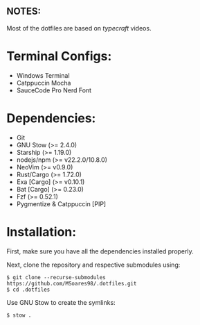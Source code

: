 ## NOTES:
Most of the dotfiles are based on *typecraft* videos.

# Terminal Configs:
- Windows Terminal
- Catppuccin Mocha
- SauceCode Pro Nerd Font

# Dependencies:
- Git
- GNU Stow (>= 2.4.0)
- Starship (>= 1.19.0)
- nodejs/npm (>= v22.2.0/10.8.0)
- NeoVim (>= v0.9.0)
- Rust/Cargo (>= 1.72.0)
- Exa [Cargo] (>= v0.10.1)
- Bat [Cargo] (>= 0.23.0)
- Fzf (>= 0.52.1)
- Pygmentize & Catppuccin [PIP]

# Installation:

First, make sure you have all the dependencies installed properly.

Next, clone the repository and respective submodules using:
```
$ git clone --recurse-submodules https://github.com/MSoares98/.dotfiles.git
$ cd .dotfiles
```

Use GNU Stow to create the symlinks:
```
$ stow .
```
